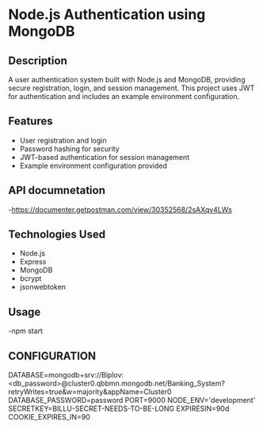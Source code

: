 # Node.js Authentication using MongoDB

## Description
A user authentication system built with Node.js and MongoDB, providing secure registration, login, and session management. This project uses JWT for authentication and includes an example environment configuration.

## Features
- User registration and login
- Password hashing for security
- JWT-based authentication for session management
- Example environment configuration provided
## API documnetation
  -https://documenter.getpostman.com/view/30352568/2sAXqv4LWs
## Technologies Used
- Node.js
- Express
- MongoDB
- bcrypt
- jsonwebtoken
## Usage
  -npm start
## CONFIGURATION
DATABASE=mongodb+srv://Biplov:<db_password>@cluster0.qbbmn.mongodb.net/Banking_System?retryWrites=true&w=majority&appName=Cluster0
DATABASE_PASSWORD=password
PORT=9000
NODE_ENV='development'
SECRETKEY=BILLU-SECRET-NEEDS-TO-BE-LONG
EXPIRESIN=90d
COOKIE_EXPIRES_IN=90
